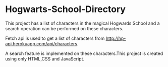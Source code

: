 # Hogwarts-School-Directory
This project has a list of characters in the magical Hogwards School and a search operation can be performed on these characters.

Fetch api is used to get a list of characters from http://hp-api.herokuapp.com/api/characters.

A search feature is implemented on these characters.This project is created using only HTML,CSS and JavaScript.

